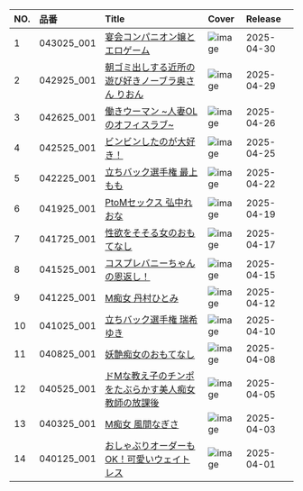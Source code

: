 |NO.|品番|Title|Cover|Release|
|:---|:---|:---|:---|:---|
1|043025_001|[宴会コンパニオン嬢とエロゲーム](https://www.avmoive.top/index.php/archives/39222/)|![image](https://www.1pondo.tv/assets/sample/043025_001/str.jpg)|2025-04-30
2|042925_001|[朝ゴミ出しする近所の遊び好きノーブラ奥さん りおん](https://www.avmoive.top/index.php/archives/39223/)|![image](https://www.1pondo.tv/assets/sample/042925_001/str.jpg)|2025-04-29
3|042625_001|[働きウーマン ~人妻OLのオフィスラブ~](https://www.avmoive.top/index.php/archives/37692/)|![image](https://www.1pondo.tv/assets/sample/042625_001/str.jpg)|2025-04-26
4|042525_001|[ビンビンしたのが大好き！](https://www.avmoive.top/index.php/archives/33708/)|![image](https://www.1pondo.tv/assets/sample/042525_001/str.jpg)|2025-04-25
5|042225_001|[立ちバック選手権 最上もも](https://www.avmoive.top/index.php/archives/33709/)|![image](https://www.1pondo.tv/assets/sample/042225_001/str.jpg)|2025-04-22
6|041925_001|[PtoMセックス 弘中れおな](https://www.avmoive.top/index.php/archives/33710/)|![image](https://www.1pondo.tv/assets/sample/041925_001/str.jpg)|2025-04-19
7|041725_001|[性欲をそそる女のおもてなし](https://www.avmoive.top/index.php/archives/33711/)|![image](https://www.1pondo.tv/assets/sample/041725_001/str.jpg)|2025-04-17
8|041525_001|[コスプレバニーちゃんの恩返し！](https://www.avmoive.top/index.php/archives/33712/)|![image](https://www.1pondo.tv/assets/sample/041525_001/str.jpg)|2025-04-15
9|041225_001|[M痴女 丹村ひとみ](https://www.avmoive.top/index.php/archives/33713/)|![image](https://www.1pondo.tv/assets/sample/041225_001/str.jpg)|2025-04-12
10|041025_001|[立ちバック選手権 瑞希ゆき](https://www.avmoive.top/index.php/archives/33714/)|![image](https://www.1pondo.tv/assets/sample/041025_001/str.jpg)|2025-04-10
11|040825_001|[妖艶痴女のおもてなし](https://www.avmoive.top/index.php/archives/33715/)|![image](https://www.1pondo.tv/assets/sample/040825_001/str.jpg)|2025-04-08
12|040525_001|[ドMな教え子のチンポをたぶらかす美人痴女教師の放課後](https://www.avmoive.top/index.php/archives/33716/)|![image](https://www.1pondo.tv/assets/sample/040525_001/str.jpg)|2025-04-05
13|040325_001|[M痴女 風間なぎさ](https://www.avmoive.top/index.php/archives/33717/)|![image](https://www.1pondo.tv/assets/sample/040325_001/str.jpg)|2025-04-03
14|040125_001|[おしゃぶりオーダーもOK！可愛いウェイトレス](https://www.avmoive.top/index.php/archives/33718/)|![image](https://www.1pondo.tv/assets/sample/040125_001/str.jpg)|2025-04-01